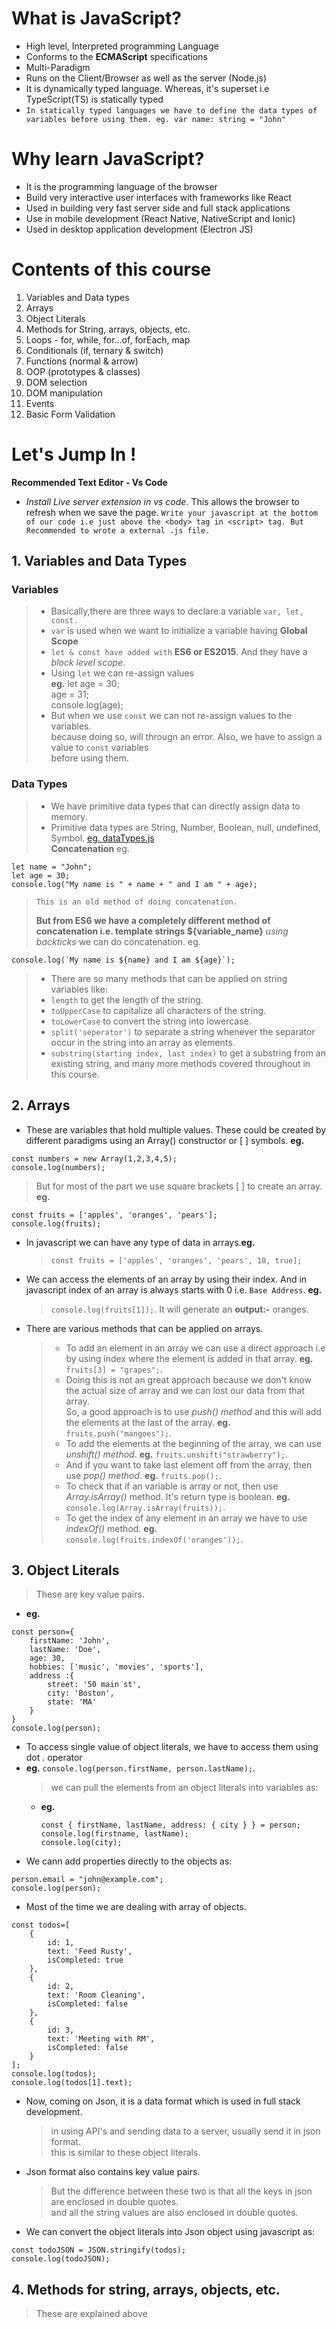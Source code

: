 # What is JavaScript?

- High level, Interpreted programming Language
- Conforms to the **ECMAScript** specifications
- Multi-Paradigm
- Runs on the Client/Browser as well as the server (Node.js)
- It is dynamically typed language. Whereas, it's superset i.e TypeScript(TS) is statically typed
- `In statically typed languages we have to define the data types of variables before using them. eg. var name: string = "John"`

# Why learn JavaScript?

- It is the programming language of the browser
- Build very interactive user interfaces with frameworks like React
- Used in building very fast server side and full stack applications
- Use in mobile development (React Native, NativeScript and Ionic)
- Used in desktop application development (Electron JS)

# Contents of this course

1. Variables and Data types
2. Arrays
3. Object Literals
4. Methods for String, arrays, objects, etc.
5. Loops - for, while, for...of, forEach, map
6. Conditionals (if, ternary & switch)
7. Functions (normal & arrow)
8. OOP (prototypes & classes)
9. DOM selection
10. DOM manipulation
11. Events
12. Basic Form Validation

# Let's Jump In !

**Recommended Text Editor - Vs Code**

- _Install Live server extension in vs code_. This allows the browser to refresh when we save the page.
  `Write your javascript at the bottom of our code i.e just above the <body> tag in <script> tag. But Recommended to wrote a external .js file.`

## 1. Variables and Data Types

### Variables

> - Basically,there are three ways to declare a variable `var, let, const.`
> - `var` is used when we want to initialize a variable having **Global Scope**
> - `let & const have added with` **ES6 or ES2015**. And they have a _block level scope_.
> - Using `let` we can re-assign values  
>   **eg.** let age = 30; \
>   age = 31; \
>   console.log(age);
> - But when we use `const` we can not re-assign values to the variables. \
>   because doing so, will througn an error. Also, we have to assign a value to `const` variables \
>   before using them.

### Data Types

> - We have primitive data types that can directly assign data to memory.
> - Primitive data types are String, Number, Boolean, null, undefined, Symbol. [eg. dataTypes.js](https://github.com/himanshu-chaddha/JavaScript/blob/master/JavaScript/dataTypes.js) \
>   **Concatenation** eg.

```
let name = "John";
let age = 30;
console.log("My name is " + name + " and I am " + age);
```

> `This is an old method of doing concatenation.`
>
> **But from ES6 we have a completely different method of concatenation i.e. template strings \${variable_name}** _using backticks_ we can do concatenation. eg.

```
console.log(`My name is ${name} and I am ${age}`);
```

> - There are so many methods that can be applied on string variables like:
> - `length` to get the length of the string.
> - `toUpperCase` to capitalize all characters of the string.
> - `toLowerCase` to convert the string into lowercase.
> - `split('seperator')` to separate a string whenever the separator occur in the string into an array as elements.
> - `substring(starting index, last index)` to get a substring from an existing string, and many more methods covered throughout in this course.

## 2. Arrays

- These are variables that hold multiple values. These could be created by different paradigms using an Array() constructor or [ ] symbols. **eg.**

```
const numbers = new Array(1,2,3,4,5);
console.log(numbers);
```

> But for most of the part we use square brackets [ ] to create an array. **eg.**

```
const fruits = ['apples', 'oranges', 'pears'];
console.log(fruits);
```

- In javascript we can have any type of data in arrays.**eg.**
  > `const fruits = ['apples', 'oranges', 'pears', 10, true];`
- We can access the elements of an array by using their index. And in javascript index of an array is always starts with 0 i.e. `Base Address`. **eg.**

  > `console.log(fruits[1]);`.
  > It will generate an **output:-** oranges.

- There are various methods that can be applied on arrays.

  > - To add an element in an array we can use a direct approach i.e by using index where the element is added in that array.
  >   **eg.** `fruits[3] = "grapes";`.
  > - Doing this is not an great approach because we don't know the actual size of array and we can lost our data from that array. \
  >   So, a good approach is to use _push() method_ and this will add the elements at the last of the array.
  >   **eg.** `fruits.push("mangoes");`.
  > - To add the elements at the beginning of the array, we can use _unshift() method_.
  >   **eg.** `fruits.unshift("strawberry");`.
  > - And if you want to take last element off from the array, then use _pop() method_.
  >   **eg.** `fruits.pop();`.
  > - To check that if an variable is array or not, then use _Array.isArray()_ method. It's return type is boolean.
  >   **eg.** `console.log(Array.isArray(fruits));`.
  > - To get the index of any element in an array we have to use _indexOf()_ method.
  >   **eg.** `console.log(fruits.indexOf('oranges'));`.

## 3. Object Literals

> These are key value pairs.

- **eg.**

```
const person={
    firstName: 'John',
    lastName: 'Doe',
    age: 30,
    hobbies: ['music', 'movies', 'sports'],
    address :{
        street: '50 main st',
        city: 'Boston',
        state: 'MA'
    }
}
console.log(person);
```

- To access single value of object literals, we have to access them using dot . operator
- **eg.** `console.log(person.firstName, person.lastName);`.
  > we can pull the elements from an object literals into variables as:
  - **eg.**
    ```
    const { firstName, lastName, address: { city } } = person;
    console.log(firstname, lastName);
    console.log(city);
    ```
- We cann add properties directly to the objects as:

```
person.email = "john@example.com";
console.log(person);
```

- Most of the time we are dealing with array of objects.

```
const todos=[
    {
        id: 1,
        text: 'Feed Rusty',
        isCompleted: true
    },
    {
        id: 2,
        text: 'Room Cleaning',
        isCompleted: false
    },
    {
        id: 3,
        text: 'Meeting with RM',
        isCompleted: false
    }
];
console.log(todos);
console.log(todos[1].text);
```

- Now, coming on Json, it is a data format which is used in full stack development.

  > in using API's and sending data to a server, usually send it in json format. \
  > this is similar to these object literals.

- Json format also contains key value pairs.

  > But the difference between these two is that all the keys in json are enclosed in double quotes. \
  > and all the string values are also enclosed in double quotes.

- We can convert the object literals into Json object using javascript as:

```
const todoJSON = JSON.stringify(todos);
console.log(todoJSON);
```

## 4. Methods for string, arrays, objects, etc.

> These are explained above
